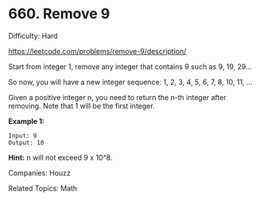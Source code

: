 # 660. Remove 9

Difficulty: Hard

https://leetcode.com/problems/remove-9/description/

Start from integer 1, remove any integer that contains 9 such as 9, 19, 29...

So now, you will have a new integer sequence: 1, 2, 3, 4, 5, 6, 7, 8, 10, 11, ...

Given a positive integer n, you need to return the n-th integer after removing. Note that 1 will be the first integer.

**Example 1:**
```
Input: 9
Output: 10
```
**Hint:** n will not exceed 9 x 10^8.

Companies: Houzz

Related Topics: Math
